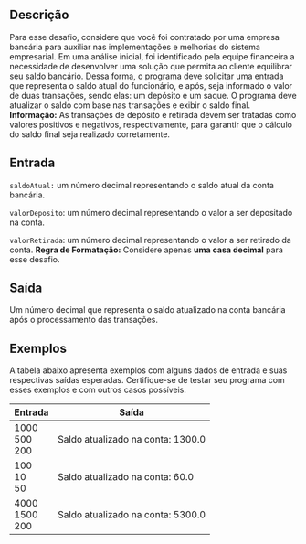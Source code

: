 ## **Descrição**

Para esse desafio, considere que você foi contratado por uma empresa bancária para auxiliar nas implementações e melhorias do sistema empresarial. Em uma análise inicial, foi identificado pela equipe financeira a necessidade de desenvolver uma solução que permita ao cliente equilibrar seu saldo bancário. Dessa forma, o programa deve solicitar uma entrada que representa o saldo atual do funcionário, e após, seja informado o valor de duas transações, sendo elas: um depósito e um saque. O programa deve atualizar o saldo com base nas transações e exibir o saldo final. **Informação:** As transações de depósito e retirada devem ser tratadas como valores positivos e negativos, respectivamente, para garantir que o cálculo do saldo final seja realizado corretamente.

## **Entrada**

`saldoAtual:` um número decimal representando o saldo atual da conta bancária.

`valorDeposito`: um número decimal representando o valor a ser depositado na conta.

`valorRetirada`: um número decimal representando o valor a ser retirado da conta. **Regra de Formatação:** Considere apenas **uma casa decimal** para esse desafio.

## **Saída**

Um número decimal que representa o saldo atualizado na conta bancária após o processamento das transações.

## **Exemplos**

A tabela abaixo apresenta exemplos com alguns dados de entrada e suas respectivas saídas esperadas. Certifique-se de testar seu programa com esses exemplos e com outros casos possíveis.

| **Entrada**             | **Saída**                         |
| ----------------------- | --------------------------------- |
| 1000 <br> 500 <br> 200  | Saldo atualizado na conta: 1300.0 |
| 100 <br> 10 <br> 50     | Saldo atualizado na conta: 60.0   |
| 4000 <br> 1500 <br> 200 | Saldo atualizado na conta: 5300.0 |
